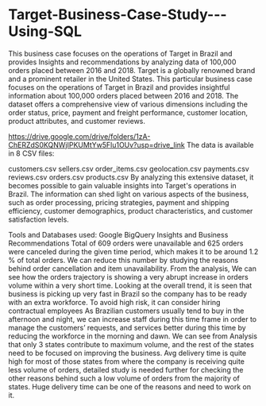 # Target-Business-Case-Study---Using-SQL
This business case focuses on the operations of Target in Brazil and provides Insights and recommendations by analyzing data of 100,000 orders placed between 2016 and 2018.
Target is a globally renowned brand and a prominent retailer in the United States. This particular business case focuses on the operations of Target in Brazil and provides insightful information about 100,000 orders placed between 2016 and 2018. The dataset offers a comprehensive view of various dimensions including the order status, price, payment and freight performance, customer location, product attributes, and customer reviews.

https://drive.google.com/drive/folders/1zA-ChERZdS0KQNWjIPKUMtYw5Flu1OUv?usp=drive_link
The data is available in 8 CSV files:

customers.csv
sellers.csv
order_items.csv
geolocation.csv
payments.csv
reviews.csv
orders.csv
products.csv
By analyzing this extensive dataset, it becomes possible to gain valuable insights into Target's operations in Brazil. The information can shed light on various aspects of the business, such as order processing, pricing strategies, payment and shipping efficiency, customer demographics, product characteristics, and customer satisfaction levels.

Tools and Databases used:
Google BigQuery
Insights and Business Recommendations
Total of 609 orders were unavailable and 625 orders were canceled during the given time period, which makes it to be around 1.2 % of total orders. We can reduce this number by studying the reasons behind order cancellation and item unavailability.
From the analysis, We can see how the orders trajectory is showing a very abrupt increase in orders volume within a very short time. Looking at the overall trend, it is seen that business is picking up very fast in Brazil so the company has to be ready with an extra workforce. To avoid high risk, it can consider hiring contractual employees
As Brazilian customers usually tend to buy in the afternoon and night, we can increase staff during this time frame in order to manage the customers’ requests, and services better during this time by reducing the workforce in the morning and dawn.
We can see from Analysis that only 3 states contribute to maximum volume, and the rest of the states need to be focused on improving the business.
Avg delivery time is quite high for most of those states from where the company is receiving quite less volume of orders, detailed study is needed further for checking the other reasons behind such a low volume of orders from the majority of states. Huge delivery time can be one of the reasons and need to work on it.
